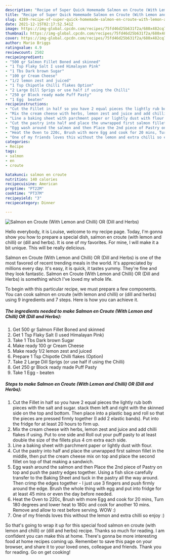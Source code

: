 ```yaml
---
description: "Recipe of Super Quick Homemade Salmon en Croute (With Lemon and Chilli) OR (Dill and Herbs)"
title: "Recipe of Super Quick Homemade Salmon en Croute (With Lemon and Chilli) OR (Dill and Herbs)"
slug: 4289-recipe-of-super-quick-homemade-salmon-en-croute-with-lemon-and-chilli-or-dill-and-herbs
date: 2021-12-15T02:17:52.541Z
image: https://img-global.cpcdn.com/recipes/75fd46d25b631f2a/680x482cq70/salmon-en-croute-with-lemon-and-chilli-or-dill-and-herbs-recipe-main-photo.jpg
thumbnail: https://img-global.cpcdn.com/recipes/75fd46d25b631f2a/680x482cq70/salmon-en-croute-with-lemon-and-chilli-or-dill-and-herbs-recipe-main-photo.jpg
cover: https://img-global.cpcdn.com/recipes/75fd46d25b631f2a/680x482cq70/salmon-en-croute-with-lemon-and-chilli-or-dill-and-herbs-recipe-main-photo.jpg
author: Mario Briggs
ratingvalue: 4.9
reviewcount: 2502
recipeingredient:
- "500 gr Salmon Fillet Boned and skinned"
- "1 Tsp Flaky Salt I used Himalayan Pink"
- "1 Tbs Dark brown Sugar"
- "100 gr Cream Cheese"
- "1/2 lemon zest and juiced"
- "1 Tsp Chipotle Chilli flakes Option"
- "2 Large Dill Sprigs or use half if using the Chilli"
- "250 gr Block ready made Puff Pasty"
- "1 Egg  beaten"
recipeinstructions:
- "Cut the Fillet in half so you have 2 equal pieces the lightly rub both pieces with the salt and sugar. stack them left and right with the skinned side on the top and bottom. Then place into a plastic bag and roll so that the pieces are pressed firmly together (I add 2 elastic bands). Put into the fridge for at least 20 hours to firm up."
- "Mix the cream cheese with herbs, lemon zest and juice and add chilli flakes if using. Put to one side and Roll out your puff pasty to at least double the size of the fillets plus 4 cm extra each side."
- "Line a baking sheet with parchment paper or lightly dust with flour."
- "Cut the pastry into half and place the unwrapped first salmon fillet in the middle, then put the cream cheese mix on top and place the second fillet on top of that making a sandwich."
- "Egg wash around the salmon and then Place the 2nd piece of Pastry on top and push the pastry edges together. Using a fish slice carefully transfer to the Baking Sheet and tuck in the pastry all the way around. Then crimp the edges together - I just use 3 fingers and push firmly around the edge. Brush the whole thing with egg and put into fridge for at least 45 mins or even the day before needed."
- "Heat the Oven to 220c, Brush with more Egg and cook for 20 mins, Turn 180 degrees and lower heat to 180c and cook for another 10 mins. Remove and allow to rest before serving. WOW :)"
- "One of my friends loves this without the lemon and extra chilli so enjoy :)"
categories:
- Recipe
tags:
- salmon
- en
- croute

katakunci: salmon en croute 
nutrition: 140 calories
recipecuisine: American
preptime: "PT22M"
cooktime: "PT37M"
recipeyield: "3"
recipecategory: Dinner

---
```



![Salmon en Croute (With Lemon and Chilli) OR (Dill and Herbs)](https://img-global.cpcdn.com/recipes/75fd46d25b631f2a/680x482cq70/salmon-en-croute-with-lemon-and-chilli-or-dill-and-herbs-recipe-main-photo.jpg)

Hello everybody, it is Louise, welcome to my recipe page. Today, I'm gonna show you how to prepare a special dish, salmon en croute (with lemon and chilli) or (dill and herbs). It is one of my favorites. For mine, I will make it a bit unique. This will be really delicious.



Salmon en Croute (With Lemon and Chilli) OR (Dill and Herbs) is one of the most favored of recent trending meals in the world. It's appreciated by millions every day. It's easy, it is quick, it tastes yummy. They're fine and they look fantastic. Salmon en Croute (With Lemon and Chilli) OR (Dill and Herbs) is something which I've loved my whole life.


To begin with this particular recipe, we must prepare a few components. You can cook salmon en croute (with lemon and chilli) or (dill and herbs) using 9 ingredients and 7 steps. Here is how you can achieve it.

<!--inarticleads1-->

##### The ingredients needed to make Salmon en Croute (With Lemon and Chilli) OR (Dill and Herbs):

1. Get 500 gr Salmon Fillet Boned and skinned
1. Get 1 Tsp Flaky Salt (I used Himalayan Pink)
1. Take 1 Tbs Dark brown Sugar
1. Make ready 100 gr Cream Cheese
1. Make ready 1/2 lemon zest and juiced
1. Prepare 1 Tsp Chipotle Chilli flakes (Option)
1. Take 2 Large Dill Sprigs (or use half if using the Chilli)
1. Get 250 gr Block ready made Puff Pasty
1. Take 1 Egg - beaten




<!--inarticleads2-->

##### Steps to make Salmon en Croute (With Lemon and Chilli) OR (Dill and Herbs):

1. Cut the Fillet in half so you have 2 equal pieces the lightly rub both pieces with the salt and sugar. stack them left and right with the skinned side on the top and bottom. Then place into a plastic bag and roll so that the pieces are pressed firmly together (I add 2 elastic bands). Put into the fridge for at least 20 hours to firm up.
1. Mix the cream cheese with herbs, lemon zest and juice and add chilli flakes if using. Put to one side and Roll out your puff pasty to at least double the size of the fillets plus 4 cm extra each side.
1. Line a baking sheet with parchment paper or lightly dust with flour.
1. Cut the pastry into half and place the unwrapped first salmon fillet in the middle, then put the cream cheese mix on top and place the second fillet on top of that making a sandwich.
1. Egg wash around the salmon and then Place the 2nd piece of Pastry on top and push the pastry edges together. Using a fish slice carefully transfer to the Baking Sheet and tuck in the pastry all the way around. Then crimp the edges together - I just use 3 fingers and push firmly around the edge. Brush the whole thing with egg and put into fridge for at least 45 mins or even the day before needed.
1. Heat the Oven to 220c, Brush with more Egg and cook for 20 mins, Turn 180 degrees and lower heat to 180c and cook for another 10 mins. Remove and allow to rest before serving. WOW :)
1. One of my friends loves this without the lemon and extra chilli so enjoy :)




So that's going to wrap it up for this special food salmon en croute (with lemon and chilli) or (dill and herbs) recipe. Thanks so much for reading. I am confident you can make this at home. There's gonna be more interesting food at home recipes coming up. Remember to save this page on your browser, and share it to your loved ones, colleague and friends. Thank you for reading. Go on get cooking!
